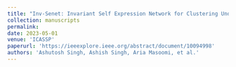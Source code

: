 ```yaml
---
title: "Inv-Senet: Invariant Self Expression Network for Clustering Under Biased Data"
collection: manuscripts
permalink: 
date: 2023-05-01
venue: 'ICASSP'
paperurl: 'https://ieeexplore.ieee.org/abstract/document/10094998'
authors: 'Ashutosh Singh, Ashish Singh, Aria Masoomi, et al.'
---
```

